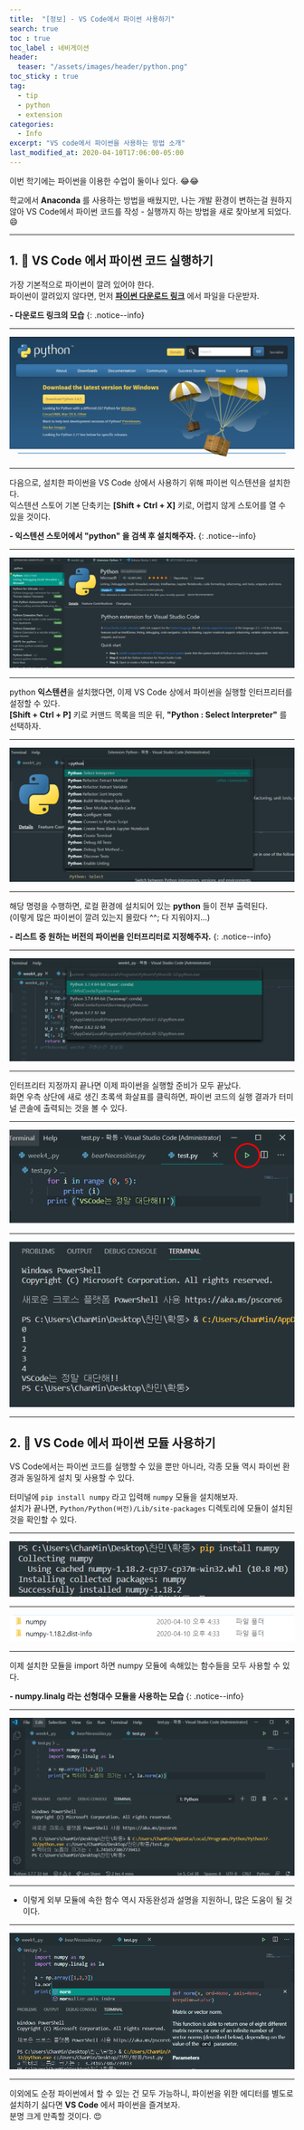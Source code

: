 ```yaml
---
title:  "[정보] - VS Code에서 파이썬 사용하기"
search: true
toc : true
toc_label : 네비게이션
header:
  teaser: "/assets/images/header/python.png"
toc_sticky : true
tag:
  - tip
  - python
  - extension
categories:
  - Info
excerpt: "VS code에서 파이썬을 사용하는 방법 소개"
last_modified_at: 2020-04-10T17:06:00-05:00
---
```


이번 학기에는 파이썬을 이용한 수업이 둘이나 있다. 😂😂  

학교에서 **Anaconda** 를 사용하는 방법을 배웠지만, 나는 개발 환경이 변하는걸 원하지 않아 VS Code에서 파이썬 코드를 작성 - 실행까지 하는 방법을 새로 찾아보게 되었다. 😄

---

## 1. 🌻 VS Code 에서 파이썬 코드 실행하기

가장 기본적으로 파이썬이 깔려 있어야 한다.   
파이썬이 깔려있지 않다면, 먼저 [**파이썬 다운로드 링크**](https://www.python.org/downloads/) 에서 파일을 다운받자.   

**- 다운로드 링크의 모습**
{: .notice--info}

---

<img src = "/assets/images/2020-04-10-python-on-vsc/homepage.PNG">

---

다음으로, 설치한 파이썬을 VS Code 상에서 사용하기 위해 파이썬 익스텐션을 설치한다.   
익스텐션 스토어 기본 단축키는 **[Shift + Ctrl + X]** 키로, 어렵지 않게 스토어를 열 수 있을 것이다.

**- 익스텐션 스토어에서 "python" 을 검색 후 설치해주자.**
{: .notice--info}

---

<img src = "/assets/images/2020-04-10-python-on-vsc/python.PNG">

---

python **익스텐션**을 설치했다면, 이제 VS Code 상에서 파이썬을 실행할 인터프리터를 설정할 수 있다.   
**[Shift + Ctrl + P]** 키로 커맨드 목록을 띄운 뒤, **"Python : Select Interpreter"** 를 선택하자.

---

<img src = "/assets/images/2020-04-10-python-on-vsc/select.PNG">

---

해당 명령을 수행하면, 로컬 환경에 설치되어 있는 **python** 들이 전부 출력된다.  
(이렇게 많은 파이썬이 깔려 있는지 몰랐다 ^^; 다 지워야지...)   

**- 리스트 중 원하는 버전의 파이썬을 인터프리터로 지정해주자.**
{: .notice--info}

---

<img src = "/assets/images/2020-04-10-python-on-vsc/list.PNG">

---

인터프리터 지정까지 끝나면 이제 파이썬을 실행할 준비가 모두 끝났다.   
화면 우측 상단에 새로 생긴 초록색 화살표를 클릭하면, 파이썬 코드의 실행 결과가 터미널 콘솔에 출력되는 것을 볼 수 있다.

---

<img src = "/assets/images/2020-04-10-python-on-vsc/arrow.PNG">

---

<img src = "/assets/images/2020-04-10-python-on-vsc/result.PNG">

---

## 2. 🌼 VS Code 에서 파이썬 모듈 사용하기   

VS Code에서는 파이썬 코드를 실행할 수 있을 뿐만 아니라, 각종 모듈 역시 파이썬 환경과 동일하게 설치 및 사용할 수 있다.   

터미널에 `pip install numpy` 라고 입력해 `numpy` 모듈을 설치해보자.   
설치가 끝나면, `Python/Python(버전)/Lib/site-packages` 디렉토리에 모듈이 설치된 것을 확인할 수 있다.   

---

<img src = "/assets/images/2020-04-10-python-on-vsc/numpy.PNG">

---

<img src = "/assets/images/2020-04-10-python-on-vsc/install.PNG">

---

이제 설치한 모듈을 import 하면 numpy 모듈에 속해있는 함수들을 모두 사용할 수 있다.   

**- numpy.linalg 라는 선형대수 모듈을 사용하는 모습**
{: .notice--info}

---

<img src = "/assets/images/2020-04-10-python-on-vsc/run.PNG">

---

+ 이렇게 외부 모듈에 속한 함수 역시 자동완성과 설명을 지원하니, 많은 도움이 될 것이다.   

---

<img src = "/assets/images/2020-04-10-python-on-vsc/desc.PNG">

---

이외에도 순정 파이썬에서 할 수 있는 건 모두 가능하니, 파이썬을 위한 에디터를 별도로 설치하기 싫다면 **VS Code** 에서 파이썬을 즐겨보자.   
분명 크게 만족할 것이다. 😍
